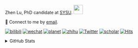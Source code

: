<p>Zhen Lu, PhD candidate at <a href="https://phs.sysu.edu.cn/">SYSU</a>. <img src="https://media.giphy.com/media/WUlplcMpOCEmTGBtBW/giphy.gif" width="30">
</em></p>

💬 Connect to me by [email](mailto:luzh29@mail2.sysu.edu.cn).

[![bilibili](https://img.shields.io/badge/陆震同学-B站-yellow)](https://space.bilibili.com/32159908) [![wechat](https://img.shields.io/badge/陆震生物统计-微信公众号-important)](https://leslie-lu.github.io/uploads/qrcode.jpg) [![planet](https://img.shields.io/badge/陆震-知识星球-blueviolet)](https://wx.zsxq.com/dweb2) [![zhihu](https://img.shields.io/badge/陆震同学-知乎-blue)](https://www.zhihu.com/people/edison-70-18) [![Twitter](https://img.shields.io/badge/ZhenLu_Biost-Twitter-ff69b4)](https://twitter.com/ZhenLu_Biost) [![scholar](https://img.shields.io/badge/ZhenLu-Scholar-00ffff)](https://scholar.google.com/citations?user=LKLQ1g8AAAAJ) [![Hits](https://hits.seeyoufarm.com/api/count/incr/badge.svg?url=https%3A%2F%2Fgithub.com%2FLeslie-Lu%2FLeslie-Lu&count_bg=%2379C83D&title_bg=%23555555&icon=&icon_color=%23E7E7E7&title=hits&edge_flat=false)](https://hits.seeyoufarm.com)

<details>
 
<summary>GitHub Stats</summary>


<!--START_SECTION:waka-->
**🐱 My GitHub Data** 

> 📦 226.5 kB Used in GitHub's Storage 
 > 
> 🚫 Not Opted to Hire
 > 
> 📜 17 Public Repositories 
 > 
> 🔑 5 Private Repositories 
 > 
**I'm an Early 🐤** 

```text
🌞 Morning                17 commits          █░░░░░░░░░░░░░░░░░░░░░░░░   03.18 % 
🌆 Daytime                331 commits         ███████████████░░░░░░░░░░   61.99 % 
🌃 Evening                184 commits         █████████░░░░░░░░░░░░░░░░   34.46 % 
🌙 Night                  2 commits           ░░░░░░░░░░░░░░░░░░░░░░░░░   00.37 % 
```
📅 **I'm Most Productive on Monday** 

```text
Monday                   118 commits         ██████░░░░░░░░░░░░░░░░░░░   22.10 % 
Tuesday                  60 commits          ███░░░░░░░░░░░░░░░░░░░░░░   11.24 % 
Wednesday                111 commits         █████░░░░░░░░░░░░░░░░░░░░   20.79 % 
Thursday                 73 commits          ███░░░░░░░░░░░░░░░░░░░░░░   13.67 % 
Friday                   58 commits          ███░░░░░░░░░░░░░░░░░░░░░░   10.86 % 
Saturday                 53 commits          ██░░░░░░░░░░░░░░░░░░░░░░░   09.93 % 
Sunday                   61 commits          ███░░░░░░░░░░░░░░░░░░░░░░   11.42 % 
```


**I Mostly Code in HTML** 

```text
HTML                     7 repos             █████████░░░░░░░░░░░░░░░░   36.84 % 
R                        6 repos             ████████░░░░░░░░░░░░░░░░░   31.58 % 
SAS                      3 repos             ████░░░░░░░░░░░░░░░░░░░░░   15.79 % 
Jupyter Notebook         2 repos             ███░░░░░░░░░░░░░░░░░░░░░░   10.53 % 
Python                   1 repo              █░░░░░░░░░░░░░░░░░░░░░░░░   05.26 % 
```




 Last Updated on 11/07/2024 18:41:48 UTC
<!--END_SECTION:waka-->

-----

**NOTE: Top languages does not indicate my skill level or anything like that. It is just a metric of which languages have been hosted by me on GitHub based on the usage across repositories.**

</details>
